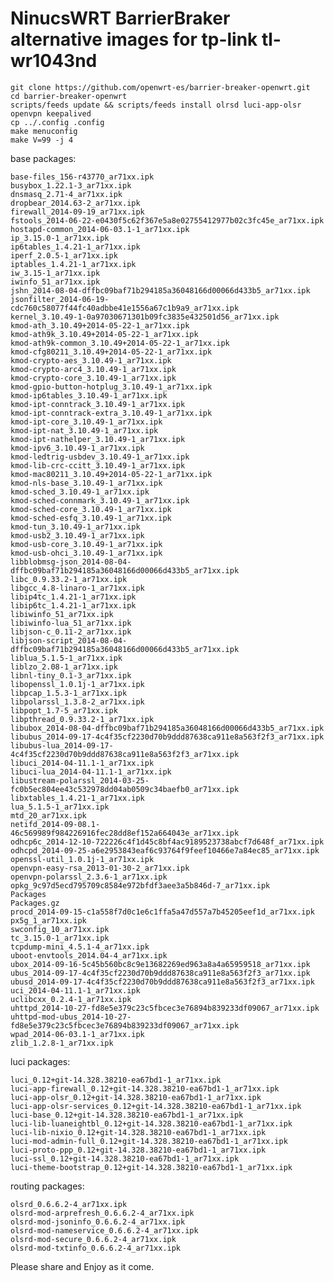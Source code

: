 NinucsWRT BarrierBraker alternative images for tp-link tl-wr1043nd
========================================================================

    git clone https://github.com/openwrt-es/barrier-breaker-openwrt.git
    cd barrier-breaker-openwrt
    scripts/feeds update && scripts/feeds install olrsd luci-app-olsr openvpn keepalived
    cp ../.config .config
    make menuconfig
    make V=99 -j 4

base packages:
        
    base-files_156-r43770_ar71xx.ipk
    busybox_1.22.1-3_ar71xx.ipk
    dnsmasq_2.71-4_ar71xx.ipk
    dropbear_2014.63-2_ar71xx.ipk
    firewall_2014-09-19_ar71xx.ipk
    fstools_2014-06-22-e0430f5c62f367e5a8e02755412977b02c3fc45e_ar71xx.ipk
    hostapd-common_2014-06-03.1-1_ar71xx.ipk
    ip_3.15.0-1_ar71xx.ipk
    ip6tables_1.4.21-1_ar71xx.ipk
    iperf_2.0.5-1_ar71xx.ipk
    iptables_1.4.21-1_ar71xx.ipk
    iw_3.15-1_ar71xx.ipk
    iwinfo_51_ar71xx.ipk
    jshn_2014-08-04-dffbc09baf71b294185a36048166d00066d433b5_ar71xx.ipk
    jsonfilter_2014-06-19-cdc760c58077f44fc40adbbe41e1556a67c1b9a9_ar71xx.ipk
    kernel_3.10.49-1-0a97030671301b09fc3835e432501d56_ar71xx.ipk
    kmod-ath_3.10.49+2014-05-22-1_ar71xx.ipk
    kmod-ath9k_3.10.49+2014-05-22-1_ar71xx.ipk
    kmod-ath9k-common_3.10.49+2014-05-22-1_ar71xx.ipk
    kmod-cfg80211_3.10.49+2014-05-22-1_ar71xx.ipk
    kmod-crypto-aes_3.10.49-1_ar71xx.ipk
    kmod-crypto-arc4_3.10.49-1_ar71xx.ipk
    kmod-crypto-core_3.10.49-1_ar71xx.ipk
    kmod-gpio-button-hotplug_3.10.49-1_ar71xx.ipk
    kmod-ip6tables_3.10.49-1_ar71xx.ipk
    kmod-ipt-conntrack_3.10.49-1_ar71xx.ipk
    kmod-ipt-conntrack-extra_3.10.49-1_ar71xx.ipk
    kmod-ipt-core_3.10.49-1_ar71xx.ipk
    kmod-ipt-nat_3.10.49-1_ar71xx.ipk
    kmod-ipt-nathelper_3.10.49-1_ar71xx.ipk
    kmod-ipv6_3.10.49-1_ar71xx.ipk
    kmod-ledtrig-usbdev_3.10.49-1_ar71xx.ipk
    kmod-lib-crc-ccitt_3.10.49-1_ar71xx.ipk
    kmod-mac80211_3.10.49+2014-05-22-1_ar71xx.ipk
    kmod-nls-base_3.10.49-1_ar71xx.ipk
    kmod-sched_3.10.49-1_ar71xx.ipk
    kmod-sched-connmark_3.10.49-1_ar71xx.ipk
    kmod-sched-core_3.10.49-1_ar71xx.ipk
    kmod-sched-esfq_3.10.49-1_ar71xx.ipk
    kmod-tun_3.10.49-1_ar71xx.ipk
    kmod-usb2_3.10.49-1_ar71xx.ipk
    kmod-usb-core_3.10.49-1_ar71xx.ipk
    kmod-usb-ohci_3.10.49-1_ar71xx.ipk
    libblobmsg-json_2014-08-04-dffbc09baf71b294185a36048166d00066d433b5_ar71xx.ipk
    libc_0.9.33.2-1_ar71xx.ipk
    libgcc_4.8-linaro-1_ar71xx.ipk
    libip4tc_1.4.21-1_ar71xx.ipk
    libip6tc_1.4.21-1_ar71xx.ipk
    libiwinfo_51_ar71xx.ipk
    libiwinfo-lua_51_ar71xx.ipk
    libjson-c_0.11-2_ar71xx.ipk
    libjson-script_2014-08-04-dffbc09baf71b294185a36048166d00066d433b5_ar71xx.ipk
    liblua_5.1.5-1_ar71xx.ipk
    liblzo_2.08-1_ar71xx.ipk
    libnl-tiny_0.1-3_ar71xx.ipk
    libopenssl_1.0.1j-1_ar71xx.ipk
    libpcap_1.5.3-1_ar71xx.ipk
    libpolarssl_1.3.8-2_ar71xx.ipk
    libpopt_1.7-5_ar71xx.ipk
    libpthread_0.9.33.2-1_ar71xx.ipk
    libubox_2014-08-04-dffbc09baf71b294185a36048166d00066d433b5_ar71xx.ipk
    libubus_2014-09-17-4c4f35cf2230d70b9ddd87638ca911e8a563f2f3_ar71xx.ipk
    libubus-lua_2014-09-17-4c4f35cf2230d70b9ddd87638ca911e8a563f2f3_ar71xx.ipk
    libuci_2014-04-11.1-1_ar71xx.ipk
    libuci-lua_2014-04-11.1-1_ar71xx.ipk
    libustream-polarssl_2014-03-25-fc0b5ec804ee43c532978dd04ab0509c34baefb0_ar71xx.ipk
    libxtables_1.4.21-1_ar71xx.ipk
    lua_5.1.5-1_ar71xx.ipk
    mtd_20_ar71xx.ipk
    netifd_2014-09-08.1-46c569989f984226916fec28dd8ef152a664043e_ar71xx.ipk
    odhcp6c_2014-12-10-722226c4f1d45c8bf4ac9189523738abcf7d648f_ar71xx.ipk
    odhcpd_2014-09-25-a6e2953843eaf6c93764f9feef10466e7a84ec85_ar71xx.ipk
    openssl-util_1.0.1j-1_ar71xx.ipk
    openvpn-easy-rsa_2013-01-30-2_ar71xx.ipk
    openvpn-polarssl_2.3.6-1_ar71xx.ipk
    opkg_9c97d5ecd795709c8584e972bfdf3aee3a5b846d-7_ar71xx.ipk
    Packages
    Packages.gz
    procd_2014-09-15-c1a558f7d0c1e6c1ffa5a47d557a7b45205eef1d_ar71xx.ipk
    px5g_1_ar71xx.ipk
    swconfig_10_ar71xx.ipk
    tc_3.15.0-1_ar71xx.ipk
    tcpdump-mini_4.5.1-4_ar71xx.ipk
    uboot-envtools_2014.04-4_ar71xx.ipk
    ubox_2014-09-16-5c45b560bc8c9e13682269ed963a8a4a65959518_ar71xx.ipk
    ubus_2014-09-17-4c4f35cf2230d70b9ddd87638ca911e8a563f2f3_ar71xx.ipk
    ubusd_2014-09-17-4c4f35cf2230d70b9ddd87638ca911e8a563f2f3_ar71xx.ipk
    uci_2014-04-11.1-1_ar71xx.ipk
    uclibcxx_0.2.4-1_ar71xx.ipk
    uhttpd_2014-10-27-fd8e5e379c23c5fbcec3e76894b839233df09067_ar71xx.ipk
    uhttpd-mod-ubus_2014-10-27-fd8e5e379c23c5fbcec3e76894b839233df09067_ar71xx.ipk
    wpad_2014-06-03.1-1_ar71xx.ipk
    zlib_1.2.8-1_ar71xx.ipk

    
luci packages:

    luci_0.12+git-14.328.38210-ea67bd1-1_ar71xx.ipk
    luci-app-firewall_0.12+git-14.328.38210-ea67bd1-1_ar71xx.ipk
    luci-app-olsr_0.12+git-14.328.38210-ea67bd1-1_ar71xx.ipk
    luci-app-olsr-services_0.12+git-14.328.38210-ea67bd1-1_ar71xx.ipk
    luci-base_0.12+git-14.328.38210-ea67bd1-1_ar71xx.ipk
    luci-lib-luaneightbl_0.12+git-14.328.38210-ea67bd1-1_ar71xx.ipk
    luci-lib-nixio_0.12+git-14.328.38210-ea67bd1-1_ar71xx.ipk
    luci-mod-admin-full_0.12+git-14.328.38210-ea67bd1-1_ar71xx.ipk
    luci-proto-ppp_0.12+git-14.328.38210-ea67bd1-1_ar71xx.ipk
    luci-ssl_0.12+git-14.328.38210-ea67bd1-1_ar71xx.ipk
    luci-theme-bootstrap_0.12+git-14.328.38210-ea67bd1-1_ar71xx.ipk


routing packages:

    olsrd_0.6.6.2-4_ar71xx.ipk
    olsrd-mod-arprefresh_0.6.6.2-4_ar71xx.ipk
    olsrd-mod-jsoninfo_0.6.6.2-4_ar71xx.ipk
    olsrd-mod-nameservice_0.6.6.2-4_ar71xx.ipk
    olsrd-mod-secure_0.6.6.2-4_ar71xx.ipk
    olsrd-mod-txtinfo_0.6.6.2-4_ar71xx.ipk

    
Please share and Enjoy as it come.
